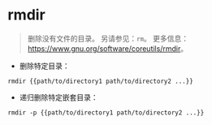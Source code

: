 # rmdir

> 删除没有文件的目录。
> 另请参见：`rm`。
> 更多信息：<https://www.gnu.org/software/coreutils/rmdir>。

- 删除特定目录：

`rmdir {{path/to/directory1 path/to/directory2 ...}}`

- 递归删除特定嵌套目录：

`rmdir -p {{path/to/directory1 path/to/directory2 ...}}`